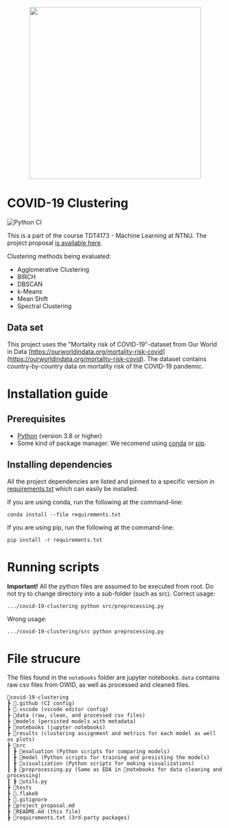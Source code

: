 <div align="center">
    <img width="400" src="https://innsida.ntnu.no/documents/10157/2546401449/ntnu_hoeyde_eng.png/9130ea3c-828a-497e-b469-df0c54e16bb5?t=1578568440350" />
</div>

# COVID-19 Clustering

![Python CI](https://github.com/batherk/covid-19-clustering/workflows/Python%20CI/badge.svg)

This is a part of the course TDT4173 - Machine Learning at NTNU. The project proposal [is available here](project_proposal.md).

Clustering methods being evaluated:

- Agglomerative Clustering
- BIRCH
- DBSCAN
- k-Means
- Mean Shift
- Spectral Clustering

## Data set

This project uses the "Mortality risk of COVID-19"-dataset from Our World in Data
[https://ourworldindata.org/mortality-risk-covid](https://ourworldindata.org/mortality-risk-covid). The dataset contains
country-by-country data on mortality risk of the COVID-19 pandemic.

# Installation guide

## Prerequisites

- [Python](https://www.python.org/downloads/) (version 3.8 or higher)
- Some kind of package manager. We recomend using [conda](https://www.anaconda.com/products/individual) or [pip](https://pip.pypa.io/en/stable/).

## Installing dependencies
All the project dependencies are listed and pinned to a specific version in [requirements.txt](requirements.txt) which can easily be installed.

If you are using conda, run the following at the command-line:

```
conda install --file requirements.txt
```

If you are using pip, run the following at the command-line:

```
pip install -r requirements.txt
```

# Running scripts

**Important!** All the python files are assumed to be executed from root. Do not try to change directory into a sub-folder (such as src). 
Correct usage:
```
.../covid-19-clustering python src/preprocessing.py
```
Wrong usage:
```
.../covid-19-clustering/src python preprocessing.py
```

# File strucure
The files found in the `notebooks` folder are jupyter notebooks.
`data` contains raw csv files from OWID, as well as processed and cleaned files.

```
📂covid-19-clustering
┣ 📁.github (CI config)
┣ 📁.vscode (vscode editor config)
┣ 📁data (raw, clean, and processed csv files)
┣ 📁models (persisted models with metadata)
┣ 📁notebooks (jupyter notebooks)
┣ 📁results (clustering assignment and metrics for each model as well as plots)
┣ 📁src
┃ ┣ 📂evaluation (Python scripts for comparing models)
┃ ┣ 📂model (Python scripts for training and presisting the models)
┃ ┣ 📂visualization (Python scripts for making visualizations)
┃ ┣ 📜preprocessing.py (Same as EDA in 📁notebooks for data cleaning and processing)
┃ ┣ 📜utils.py
┣ 📁tests
┣ 📜.flake8
┣ 📜.gitignore
┣ 📜project_proposal.md
┣ 📜README.md (this file)
┣ 📜requirements.txt (3rd-party packages)
```
